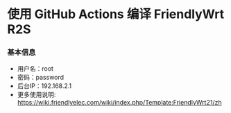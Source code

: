 # 使用 GitHub Actions 编译 FriendlyWrt R2S

### 基本信息 
- 用户名：root
- 密码：password
- 后台IP：192.168.2.1
- 更多使用说明: https://wiki.friendlyelec.com/wiki/index.php/Template:FriendlyWrt21/zh
